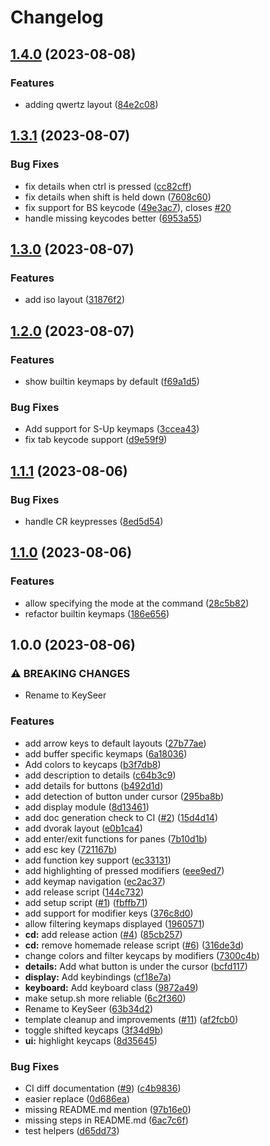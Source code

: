 # Changelog

## [1.4.0](https://github.com/jokajak/keyseer.nvim/compare/v1.3.1...v1.4.0) (2023-08-08)


### Features

* adding qwertz layout ([84e2c08](https://github.com/jokajak/keyseer.nvim/commit/84e2c08f5c0805c9d04380d831d2e944da21fee1))

## [1.3.1](https://github.com/jokajak/keyseer.nvim/compare/v1.3.0...v1.3.1) (2023-08-07)


### Bug Fixes

* fix details when ctrl is pressed ([cc82cff](https://github.com/jokajak/keyseer.nvim/commit/cc82cff77ec089e58655188ad66230461e373e54))
* fix details when shift is held down ([7608c60](https://github.com/jokajak/keyseer.nvim/commit/7608c6051f0ba3f0d5dc8a135f073ae89d2d4003))
* fix support for BS keycode ([49e3ac7](https://github.com/jokajak/keyseer.nvim/commit/49e3ac74c13a1cfdc2955543400d35dc2bedcdb9)), closes [#20](https://github.com/jokajak/keyseer.nvim/issues/20)
* handle missing keycodes better ([6953a55](https://github.com/jokajak/keyseer.nvim/commit/6953a5588a9388243f8547ef90533a9724e4b610))

## [1.3.0](https://github.com/jokajak/keyseer.nvim/compare/v1.2.0...v1.3.0) (2023-08-07)


### Features

* add iso layout ([31876f2](https://github.com/jokajak/keyseer.nvim/commit/31876f2302fd87bb82d5cdd57ecab25742e7a415))

## [1.2.0](https://github.com/jokajak/keyseer.nvim/compare/v1.1.1...v1.2.0) (2023-08-07)


### Features

* show builtin keymaps by default ([f69a1d5](https://github.com/jokajak/keyseer.nvim/commit/f69a1d577dc04f60690a40e27eda474863c62366))


### Bug Fixes

* Add support for S-Up keymaps ([3ccea43](https://github.com/jokajak/keyseer.nvim/commit/3ccea430eebfa153da896ba7afcc999809f9685f))
* fix tab keycode support ([d9e59f9](https://github.com/jokajak/keyseer.nvim/commit/d9e59f92ca382f42b03c63d6dce43d917f314ffb))

## [1.1.1](https://github.com/jokajak/keyseer.nvim/compare/v1.1.0...v1.1.1) (2023-08-06)


### Bug Fixes

* handle CR keypresses ([8ed5d54](https://github.com/jokajak/keyseer.nvim/commit/8ed5d54a98f2f055478c769539a5a2e2726cdf22))

## [1.1.0](https://github.com/jokajak/keyseer.nvim/compare/v1.0.0...v1.1.0) (2023-08-06)


### Features

* allow specifying the mode at the command ([28c5b82](https://github.com/jokajak/keyseer.nvim/commit/28c5b82cafbb65cc880bd0842c1c5718185af31e))
* refactor builtin keymaps ([186e656](https://github.com/jokajak/keyseer.nvim/commit/186e656c9e10344a3b04ea230e2ac0c574a0c5cf))

## 1.0.0 (2023-08-06)


### ⚠ BREAKING CHANGES

* Rename to KeySeer

### Features

* add arrow keys to default layouts ([27b77ae](https://github.com/jokajak/keyseer.nvim/commit/27b77aeb914308b53d4fc21451e45717cb94af04))
* add buffer specific keymaps ([6a18036](https://github.com/jokajak/keyseer.nvim/commit/6a1803681aa14163555ccb9ec9dd23968bc345d0))
* Add colors to keycaps ([b3f7db8](https://github.com/jokajak/keyseer.nvim/commit/b3f7db8b783b7b384ccda9f4140ff3672a54e91e))
* add description to details ([c64b3c9](https://github.com/jokajak/keyseer.nvim/commit/c64b3c9d3c9fd1f82c8cc7cf6de4d7fb58373b5a))
* add details for buttons ([b492d1d](https://github.com/jokajak/keyseer.nvim/commit/b492d1d55214f3c57823b46485ba861b7af0a809))
* add detection of button under cursor ([295ba8b](https://github.com/jokajak/keyseer.nvim/commit/295ba8b8c481e058082a5c6d2a704e16a88f52ed))
* add display module ([8d13461](https://github.com/jokajak/keyseer.nvim/commit/8d134619d4587ac5c61a52152274679785890eeb))
* add doc generation check to CI ([#2](https://github.com/jokajak/keyseer.nvim/issues/2)) ([15d4d14](https://github.com/jokajak/keyseer.nvim/commit/15d4d1462f0bf99349ddd626d8f1a4b1b95f8a14))
* add dvorak layout ([e0b1ca4](https://github.com/jokajak/keyseer.nvim/commit/e0b1ca4a83f20226fa6041f00a422c024e02dfbe))
* add enter/exit functions for panes ([7b10d1b](https://github.com/jokajak/keyseer.nvim/commit/7b10d1b3ac28972232f55fb313dbfff02c1522ec))
* add esc key ([721167b](https://github.com/jokajak/keyseer.nvim/commit/721167b8aff84162d4ac250fdb5d38e2b63c22fc))
* add function key support ([ec33131](https://github.com/jokajak/keyseer.nvim/commit/ec33131747ae9a28ffadf96d35083736f776c478))
* add highlighting of pressed modifiers ([eee9ed7](https://github.com/jokajak/keyseer.nvim/commit/eee9ed7b449e7f8198377bec7c1f097c79b30090))
* add keymap navigation ([ec2ac37](https://github.com/jokajak/keyseer.nvim/commit/ec2ac379462b8446660c92a2a5bf30e44a2c0f9d))
* add release script ([144c732](https://github.com/jokajak/keyseer.nvim/commit/144c732b598c01c52f81d89f085ff5a5aefe1a1f))
* add setup script ([#1](https://github.com/jokajak/keyseer.nvim/issues/1)) ([fbffb71](https://github.com/jokajak/keyseer.nvim/commit/fbffb71deea4fafb4e76c5901fa263b155ab8e94))
* add support for modifier keys ([376c8d0](https://github.com/jokajak/keyseer.nvim/commit/376c8d028719258a94ead4a61e04bc019614e2c4))
* allow filtering keymaps displayed ([1960571](https://github.com/jokajak/keyseer.nvim/commit/1960571833573260f4759df4d785e24e24b39516))
* **cd:** add release action ([#4](https://github.com/jokajak/keyseer.nvim/issues/4)) ([85cb257](https://github.com/jokajak/keyseer.nvim/commit/85cb257bfe0c2770364541044cfc478cecf58a2a))
* **cd:** remove homemade release script ([#6](https://github.com/jokajak/keyseer.nvim/issues/6)) ([316de3d](https://github.com/jokajak/keyseer.nvim/commit/316de3d10be0f704bdfecde3d889efe9c2e57570))
* change colors and filter keycaps by modifiers ([7300c4b](https://github.com/jokajak/keyseer.nvim/commit/7300c4b2934a26de0d6900a8767aa3833bafb03b))
* **details:** Add what button is under the cursor ([bcfd117](https://github.com/jokajak/keyseer.nvim/commit/bcfd1179ef807431753b05d6158a804b1123ab73))
* **display:** Add keybindings ([cf18e7a](https://github.com/jokajak/keyseer.nvim/commit/cf18e7a142049d1623a386da87b489e4e3967f9b))
* **keyboard:** Add keyboard class ([9872a49](https://github.com/jokajak/keyseer.nvim/commit/9872a49b92f82dc3f7592890d5999426602aacc8))
* make setup.sh more reliable ([6c2f360](https://github.com/jokajak/keyseer.nvim/commit/6c2f360be9acd1c747f9cce112c6a0205e76532c))
* Rename to KeySeer ([63b34d2](https://github.com/jokajak/keyseer.nvim/commit/63b34d22fb54a29b0598ecb4ff98f3fb93d5a6cf))
* template cleanup and improvements ([#11](https://github.com/jokajak/keyseer.nvim/issues/11)) ([af2fcb0](https://github.com/jokajak/keyseer.nvim/commit/af2fcb0ffcac54eb9e4092bb860c22e29d2579dc))
* toggle shifted keycaps ([3f34d9b](https://github.com/jokajak/keyseer.nvim/commit/3f34d9bb0189c74e17c358909135f2f6522ecd4e))
* **ui:** highlight keycaps ([8d35645](https://github.com/jokajak/keyseer.nvim/commit/8d35645b836eb7721647e9af7bf58aa0d6641442))


### Bug Fixes

* CI diff documentation ([#9](https://github.com/jokajak/keyseer.nvim/issues/9)) ([c4b9836](https://github.com/jokajak/keyseer.nvim/commit/c4b98367f82a6fe47d7268ac7a3887643831eac8))
* easier replace ([0d686ea](https://github.com/jokajak/keyseer.nvim/commit/0d686eab4a45c4437bfaa3fdf8365de305587dff))
* missing README.md mention ([97b16e0](https://github.com/jokajak/keyseer.nvim/commit/97b16e028283cc7a47421da518cd51c3db206427))
* missing steps in README.md ([6ac7c6f](https://github.com/jokajak/keyseer.nvim/commit/6ac7c6fab61fd9af968ad476161b06406692ca87))
* test helpers ([d65dd73](https://github.com/jokajak/keyseer.nvim/commit/d65dd73119ec466bdd99d9833f27c4f6a936fe1e))
